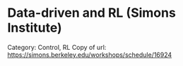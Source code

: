 # Data-driven and RL (Simons Institute)

Category: Control, RL
Copy of url: https://simons.berkeley.edu/workshops/schedule/16924